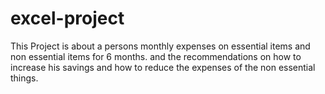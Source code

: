 # excel-project
This Project is about a persons monthly expenses on essential items and  non essential items  for 6 months. and  the recommendations  on how to increase his savings and how to reduce the expenses of the non essential things.
